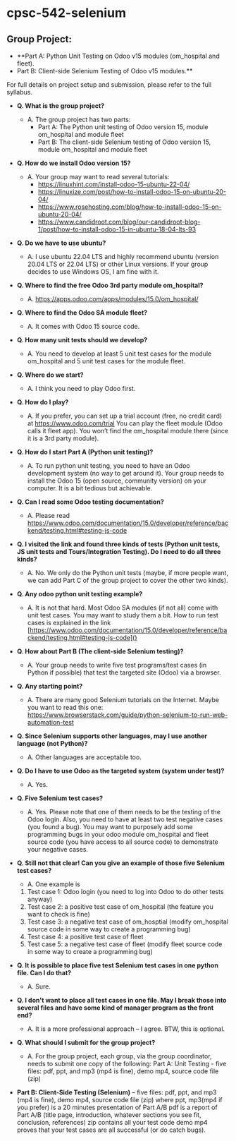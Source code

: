# cpsc-542-selenium


## Group Project:

- **Part A: Python Unit Testing on Odoo v15 modules (om_hospital and fleet).
- Part B: Client-side Selenium Testing of Odoo v15 modules.**

For full details on project setup and submission, please refer to the full syllabus.

- **Q. What is the group project?**
  - A. The group project has two parts:
    - Part A: The Python unit testing of Odoo version 15, module om_hospital and module fleet
    - Part B: The client-side Selenium testing of Odoo version 15, module om_hospital and module fleet
- **Q. How do we install Odoo version 15?**
  - A. Your group may want to read several tutorials:
    - https://linuxhint.com/install-odoo-15-ubuntu-22-04/
    - https://linuxize.com/post/how-to-install-odoo-15-on-ubuntu-20-04/
    - https://www.rosehosting.com/blog/how-to-install-odoo-15-on-ubuntu-20-04/
    - https://www.candidroot.com/blog/our-candidroot-blog-1/post/how-to-install-odoo-15-in-ubuntu-18-04-lts-93
- **Q. Do we have to use ubuntu?**
  - A. I use ubuntu 22.04 LTS and highly recommend ubuntu (version 20.04 LTS or 22.04 LTS) or other Linux versions. If your group decides to use Windows OS, I am fine with it.
- **Q. Where to find the free Odoo 3rd party module om_hospital?**
  - A. https://apps.odoo.com/apps/modules/15.0/om_hospital/
- **Q. Where to find the Odoo SA module fleet?**
  - A. It comes with Odoo 15 source code.
- **Q. How many unit tests should we develop?**
  - A. You need to develop at least 5 unit test cases for the module om_hospital and 5 unit test cases for the module fleet.
- **Q. Where do we start?**
  - A. I think you need to play Odoo first.
- **Q. How do I play?**
  - A. If you prefer, you can set up a trial account (free, no credit card) at https://www.odoo.com/trial
    You can play the fleet module (Odoo calls it fleet app). You won’t find the om_hospital module there (since it is a 3rd party module).
- **Q. How do I start Part A (Python unit testing)?**
  - A. To run python unit testing, you need to have an Odoo development system (no way to get around it). Your group needs to install the Odoo 15 (open source, community version) on your computer. It is a bit tedious but achievable.
- **Q. Can I read some Odoo testing documentation?**
  - A. Please read https://www.odoo.com/documentation/15.0/developer/reference/backend/testing.html#testing-js-code
- **Q. I visited the link and found three kinds of tests (Python unit tests, JS unit tests and Tours/Integration Testing). Do I need to do all three kinds?**
  - A. No. We only do the Python unit tests (maybe, if more people want, we can add Part C of the group project to cover the other two kinds).
- **Q. Any odoo python unit testing example?**
  - A. It is not that hard. Most Odoo SA modules (if not all) come with unit test cases. You may want to study them a bit. How to run test cases is explained in the link
    [https://www.odoo.com/documentation/15.0/developer/reference/backend/testing.html#testing-js-code]()
- **Q. How about Part B (The client-side Selenium testing)?**
  - A. Your group needs to write five test programs/test cases (in Python if possible) that test the targeted site (Odoo) via a browser.
- **Q. Any starting point?**
  - A. There are many good Selenium tutorials on the Internet. Maybe you want to read this one:
    https://www.browserstack.com/guide/python-selenium-to-run-web-automation-test
- **Q. Since Selenium supports other languages, may I use another language (not Python)?**
  - A. Other languages are acceptable too.
- **Q. Do I have to use Odoo as the targeted system (system under test)?**
  - A. Yes.
- **Q. Five Selenium test cases?**
  - A. Yes. Please note that one of them needs to be the testing of the Odoo login. Also, you need to have at least two test negative cases (you found a bug). You may want to purposely add some programming bugs in your odoo module om_hospital and fleet source code (you have access to all source code) to demonstrate your negative cases.
- **Q. Still not that clear! Can you give an example of those five Selenium test cases?**
  - A. One example is
  1. Test case 1: Odoo login (you need to log into Odoo to do other tests anyway)
  2. Test case 2: a positive test case of om_hospital (the feature you want to check is fine)
  3. Test case 3: a negative test case of om_hosptial (modify om_hospital source code in some way to create a programming bug)
  4. Test case 4: a positive test case of fleet
  5. Test case 5: a negative test case of fleet (modify fleet source code in some way to create a programming bug)
- **Q. It is possible to place five test Selenium test cases in one python file. Can I do that?**
  - A. Sure.
- **Q. I don't want to place all test cases in one file. May I break those into several files and have some kind of manager program as the front end?**
  - A. It is a more professional approach – I agree. BTW, this is optional.
- **Q. What should I submit for the group project?**
  - A. For the group project, each group, via the group coordinator, needs to submit one copy of the following:
    Part A: Unit Testing - five files: pdf, ppt, and mp3 (mp4 is fine), demo mp4, source code file (zip)

- **Part B: Client-Side Testing (Selenium)** – five files: pdf, ppt, and mp3 (mp4 is fine), demo mp4, source code file (zip)
  where ppt, mp3(mp4 if you prefer) is a 20 minutes presentation of Part A/B
  pdf is a report of Part A/B (title page, introduction, whatever sections you see fit, conclusion, references)
  zip contains all your test code
  demo mp4 proves that your test cases are all successful (or do catch bugs).

